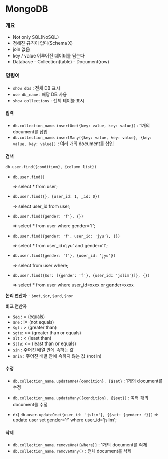 # MongoDB

### 개요

- Not only SQL(NoSQL)
- 정해진 규칙이 없다(Schema X)
- join 없음
- key / value 이루어진 데이터를 담는다
- Database - Collection(table) - Document(row)

### 명령어

- `show dbs` : 전체 DB 표시
- `use db_name` : 해당 DB 사용
- `show collections` : 전체 테이블 표시

#### 입력

- `db.collection_name.insertOne({key: value, key: value})` : 1개의 document를 삽입
- `db.collection_name.insertMany({key: value, key: value}, {key: value, key: value})` : 여러 개의 document를 삽입

#### 검색

`db.user.find({condition}, {column list})`

- `db.user.find()`

  => select * from user;

- `db.user.find({}, {user_id: 1, _id: 0})` 

  => select user_id from user;

- `db.user.find({gender: 'f'}, {}) `

  => select * from user where gender='f';

- `db.user.find({gender: 'f', user_id: 'jyu'}, {}) `

  => select * from user_id='jyu' and gender='f';

- `db.user.find({gender: 'f'}, {user_id: 'jyu'}) `

  => select from user where;

- `db.user.find({$or: [{gender: 'f'}, {user_id: 'jslim'}]}, {})`

  => select * from user where user_id=xxxx or gender=xxxx

**논리 연산자** - `$not`, `$or`, `$and`, `$nor`

**비교 연산자**

- `$eq` : = (equals)
- `$ne` : != (not equals)
- `$gt` : > (greater than)
- `$gte`: >=  (greater than or equals)
- `$lt` : < (least than)
- `$lte`: <= (least than or equals)
- `$in` : 주어진 배열 안에 속하는 값
- `$nin` : 주어진 배열 안에 속하지 않는 값 (not in)

#### 수정

- `db.collection_name.updateOne({condition}. {$set}` : 1개의 document를 수정
- `db.collection_name.updateMany({condition}. {$set})` : 여러 개의 document를 수정

- ex) `db.user.updateOne({user_id: 'jslim'}, {$set: {gender: f}})`
  => update  user set	gender='f'  where   user_id='jslim';

#### 삭제
- `db.collection_name.removeOne({where}}` : 1개의 document를 삭제
- `db.collection_name.removeMany()` : 전체 document를 삭제